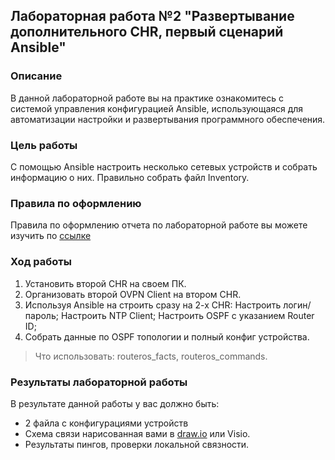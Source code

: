 ## Лабораторная работа №2 "Развертывание дополнительного CHR, первый сценарий Ansible"

### Описание
В данной лабораторной работе вы на практике ознакомитесь с системой управления конфигурацией Ansible, использующаяся для автоматизации настройки и развертывания программного обеспечения.

### Цель работы
С помощью Ansible настроить несколько сетевых устройств и собрать информацию о них. Правильно собрать файл Inventory.

### Правила по оформлению
Правила по оформлению отчета по лабораторной работе вы можете изучить по [ссылке](../reportdesign.md)

### Ход работы

1. Установить второй CHR на своем ПК.
2. Организовать второй OVPN Client на втором CHR.
3. Используя Ansible на строить сразу на 2-х CHR:
    Настроить логин/пароль;
    Настроить NTP Client;
    Настроить OSPF с указанием Router ID;
4. Собрать данные по OSPF топологии и полный конфиг устройства.
>Что использовать:
routeros_facts, routeros_commands. 

### Результаты лабораторной работы
В результате данной работы у вас должно быть:
- 2 файла с конфигурациями устройств
- Схема связи нарисованная вами в [draw.io](https://app.diagrams.net) или Visio.
- Результаты пингов, проверки локальной связности.